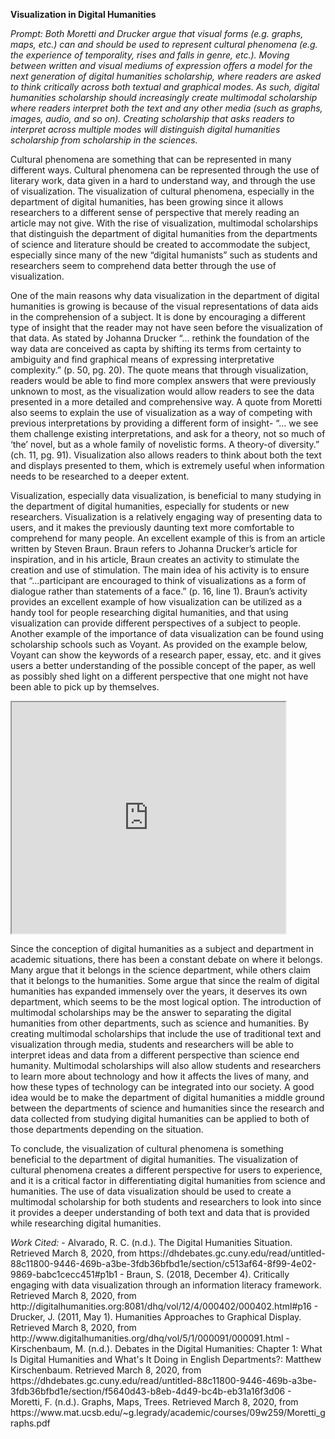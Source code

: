 <p><b>Visualization in Digital Humanities</b></p>
 
  

  <p>
<i>Prompt:
    Both Moretti and Drucker argue that visual forms (e.g. graphs, maps, etc.) can and should be used to represent cultural phenomena (e.g. the experience of temporality, rises and falls in genre, etc.). Moving between written and visual mediums of expression offers a model for the next generation of digital humanities scholarship, where readers are asked to think critically across both textual and graphical modes. As such, digital humanities scholarship should increasingly create multimodal scholarship where readers interpret both the text and any other media (such as graphs, images, audio, and so on). Creating scholarship that asks readers to interpret across multiple modes will distinguish digital humanities scholarship from scholarship in the sciences.</i>
  </p>
  
 <p> Cultural phenomena are something that can be represented in many different ways. Cultural phenomena can be represented through the use of literary work, data given in a hard to understand way, and through the use of visualization. The visualization of cultural phenomena, especially in the department of digital humanities, has been growing since it allows researchers to a different sense of perspective that merely reading an article may not give. With the rise of visualization, multimodal scholarships that distinguish the department of digital humanities from the departments of science and literature should be created to accommodate the subject, especially since many of the new “digital humanists” such as students and researchers seem to comprehend data better through the use of visualization.</p>
 <p> One of the main reasons why data visualization in the department of digital humanities is growing is because of the visual representations of data aids in the comprehension of a subject. It is done by encouraging a different type of insight that the reader may not have seen before the visualization of that data. As stated by Johanna Drucker “… rethink the foundation of the way data are conceived as capta by shifting its terms from certainty to ambiguity and find graphical means of expressing interpretative complexity.” (p. 50, pg. 20). The quote means that through visualization, readers would be able to find more complex answers that were previously unknown to most, as the visualization would allow readers to see the data presented in a more detailed and comprehensive way. A quote from Moretti also seems to explain the use of visualization as a way of competing with previous interpretations by providing a different form of insight- “… we see them challenge existing interpretations, and ask for a theory, not so much of ‘the’ novel, but as a whole family of novelistic forms. A theory-of diversity.” (ch. 11, pg. 91). Visualization also allows readers to think about both the text and displays presented to them, which is extremely useful when information needs to be researched to a deeper extent. </p>
<p> Visualization, especially data visualization, is beneficial to many studying in the department of digital humanities, especially for students or new researchers. Visualization is a relatively engaging way of presenting data to users, and it makes the previously daunting text more comfortable to comprehend for many people. An excellent example of this is from an article written by Steven Braun. Braun refers to Johanna Drucker’s article for inspiration, and in his article, Braun creates an activity to stimulate the creation and use of stimulation. The main idea of his activity is to ensure that “…participant are encouraged to think of visualizations as a form of dialogue rather than statements of a face.” (p. 16, line 1). Braun’s activity provides an excellent example of how visualization can be utilized as a handy tool for people researching digital humanities, and that using visualization can provide different perspectives of a subject to people. Another example of the importance of data visualization can be found using scholarship schools such as Voyant. As provided on the example below, Voyant can show the keywords of a research paper, essay, etc. and it gives users a better understanding of the possible concept of the paper, as well as possibly shed light on a different perspective that one might not have been able to pick up by themselves.</p>

<p><!--	Exported from Voyant Tools (voyant-tools.org).
The iframe src attribute below uses a relative protocol to better function with both
http and https sites, but if you're embedding this into a local web page (file protocol)
you should add an explicit protocol (https if you're using voyant-tools.org, otherwise
it depends on this server.
Feel free to change the height and width values or other styling below: -->
<iframe style='width: 438px; height: 370px;' src='https://voyant-tools.org/tool/Trends/?query=humanities&query=visualization&query=digital&query=data&query=department&mode=document&corpus=c2ef52cab40aa52c127a04544c94e4ab'></iframe></p>

<p> Since the conception of digital humanities as a subject and department in academic situations, there has been a constant debate on where it belongs. Many argue that it belongs in the science department, while others claim that it belongs to the humanities. Some argue that since the realm of digital humanities has expanded immensely over the years, it deserves its own department, which seems to be the most logical option. The introduction of multimodal scholarships may be the answer to separating the digital humanities from other departments, such as science and humanities. By creating multimodal scholarships that include the use of traditional text and visualization through media, students and researchers will be able to interpret ideas and data from a different perspective than science end humanity. Multimodal scholarships will also allow students and researchers to learn more about technology and how it affects the lives of many, and how these types of technology can be integrated into our society. A good idea would be to make the department of digital humanities a middle ground between the departments of science and humanities since the research and data collected from studying digital humanities can be applied to both of those departments depending on the situation.</p>

<p>To conclude, the visualization of cultural phenomena is something beneficial to the department of digital humanities. The visualization of cultural phenomena creates a different perspective for users to experience, and it is a critical factor in differentiating digital humanities from science and humanities. The use of data visualization should be used to create a multimodal scholarship for both students and researchers to look into since it provides a deeper understanding of both text and data that is provided while researching digital humanities.</p>

<p><i>Work Cited:</i>
-	Alvarado, R. C. (n.d.). The Digital Humanities Situation. Retrieved March 8, 2020, from https://dhdebates.gc.cuny.edu/read/untitled-88c11800-9446-469b-a3be-3fdb36bfbd1e/section/c513af64-8f99-4e02-9869-babc1cecc451#p1b1
-	Braun, S. (2018, December 4). Critically engaging with data visualization through an information literacy framework. Retrieved March 8, 2020, from http://digitalhumanities.org:8081/dhq/vol/12/4/000402/000402.html#p16
-	Drucker, J. (2011, May 1). Humanities Approaches to Graphical Display. Retrieved March 8, 2020, from http://www.digitalhumanities.org/dhq/vol/5/1/000091/000091.html
-	Kirschenbaum, M. (n.d.). Debates in the Digital Humanities: Chapter 1: What Is Digital Humanities and What's It Doing in English Departments?: Matthew Kirschenbaum. Retrieved March 8, 2020, from https://dhdebates.gc.cuny.edu/read/untitled-88c11800-9446-469b-a3be-3fdb36bfbd1e/section/f5640d43-b8eb-4d49-bc4b-eb31a16f3d06
-	Moretti, F. (n.d.). Graphs, Maps, Trees. Retrieved March 8, 2020, from https://www.mat.ucsb.edu/~g.legrady/academic/courses/09w259/Moretti_graphs.pdf 
</p>

